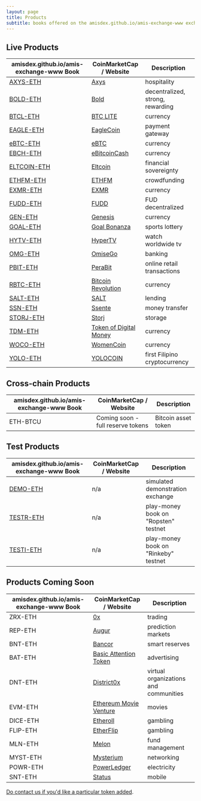 ```yaml
---
layout: page
title: Products
subtitle: books offered on the amisdex.github.io/amis-exchange-www exchange
---
```


## Live Products

|amisdex.github.io/amis-exchange-www Book|CoinMarketCap / Website|Description|
|------|----|----|
|[AXYS-ETH](http://amisdex.github.io/amis-exchange-www/exchange/?pairId=AXYS-ETH)|[Axys](https://www.axysblockchain.co/)|hospitality|
|[BOLD-ETH](http://amisdex.github.io/amis-exchange-www/exchange/?pairId=BOLD-ETH)|[Bold](http://www.boldtoken.io/)|decentralized, strong, rewarding|
|[BTCL-ETH](http://amisdex.github.io/amis-exchange-www/exchange/?pairId=BTCL-ETH)|[BTC LITE](http://btclite.org/)|currency|
|[EAGLE-ETH](http://amisdex.github.io/amis-exchange-www/exchange/?pairId=EAGLE-ETH)|[EagleCoin](https://eaglepay.io/)|payment gateway|
|[eBTC-ETH](http://amisdex.github.io/amis-exchange-www/exchange/?pairId=eBTC-ETH)|[eBTC](https://coinmarketcap.com/currencies/ebtcnew/)|currency|
|[EBCH-ETH](http://amisdex.github.io/amis-exchange-www/exchange/?pairId=EBCH-ETH)|[eBitcoinCash](https://coinmarketcap.com/currencies/ebitcoin-cash/)|currency|
|[ELTCOIN-ETH](http://amisdex.github.io/amis-exchange-www/exchange/?pairId=ELTCOIN-ETH)|[Eltcoin](https://coinmarketcap.com/currencies/eltcoin/)|financial sovereignty|
|[ETHFM-ETH](http://amisdex.github.io/amis-exchange-www/exchange/?pairId=ETHFM-ETH)|[ETHFM](https://ethereumfundme.com/)|crowdfunding|
|[EXMR-ETH](http://amisdex.github.io/amis-exchange-www/exchange/?pairId=EXMR-ETH)|[EXMR](https://exmr.io/)|currency|
|[FUDD-ETH](http://amisdex.github.io/amis-exchange-www/exchange/?pairId=FUDD-ETH)|[FUDD](https://dimoncoin.org/)|FUD decentralized|
|[GEN-ETH](http://amisdex.github.io/amis-exchange-www/exchange/?pairId=GEN-ETH)|[Genesis](http://genesiscoin.io/)|currency|
|[GOAL-ETH](http://amisdex.github.io/amis-exchange-www/exchange/?pairId=GOAL-ETH)|[Goal Bonanza](https://goalbonanza.com/ico/en/)|sports lottery|
|[HYTV-ETH](http://amisdex.github.io/amis-exchange-www/exchange/?pairId=HYTV-ETH)|[HyperTV](https://www.hypertvtoken.info/)|watch worldwide tv|
|[OMG-ETH](http://amisdex.github.io/amis-exchange-www/exchange/?pairId=OMG-ETH)|[OmiseGo](https://coinmarketcap.com/assets/omisego/)|banking|
|[PBIT-ETH](http://amisdex.github.io/amis-exchange-www/exchange/?pairId=PBIT-ETH)|[PeraBit](http://www.perabitcoin.com/)|online retail transactions|
|[RBTC-ETH](http://amisdex.github.io/amis-exchange-www/exchange/?pairId=RBTC-ETH)|[Bitcoin Revolution](https://www.bitcoinrevolution.site/)|currency|
|[SALT-ETH](http://amisdex.github.io/amis-exchange-www/exchange/?pairId=SALT-ETH)|[SALT](https://coinmarketcap.com/assets/salt/)|lending|
|[SSN-ETH](http://amisdex.github.io/amis-exchange-www/exchange/?pairId=SSN-ETH)|[Ssente](https://www.ssente.site/)|money transfer|
|[STORJ-ETH](http://amisdex.github.io/amis-exchange-www/exchange/?pairId=STORJ-ETH)|[Storj](https://coinmarketcap.com/assets/storj/)|storage|
|[TDM-ETH](http://amisdex.github.io/amis-exchange-www/exchange/?pairId=TDM-ETH)|[Token of Digital Money](http://tokenofdigitalmoney.com/)|currency|
|[WOCO-ETH](http://amisdex.github.io/amis-exchange-www/exchange/?pairId=WOCO-ETH)|[WomenCoin](http://womencoin.udo.tattoo/)|currency|
|[YOLO-ETH](http://amisdex.github.io/amis-exchange-www/exchange/?pairId=YOLO-ETH)|[YOLOCOIN](https://www.ethyolo.com/)|first Filipino cryptocurrency|

## Cross-chain Products

|amisdex.github.io/amis-exchange-www Book|CoinMarketCap / Website|Description|
|------|----|----|
|ETH-BTCU|Coming soon - full reserve tokens|Bitcoin asset token|

## Test Products

|amisdex.github.io/amis-exchange-www Book|CoinMarketCap / Website|Description|
|------|----|----|
|[DEMO-ETH](http://amisdex.github.io/amis-exchange-www/exchange/?pairId=DEMO-ETH&vu=1)|n/a|simulated demonstration exchange|
|[TESTR-ETH](http://amisdex.github.io/amis-exchange-www/exchange/?pairId=TESTR-ETH&vu=1)|n/a|play-money book on "Ropsten" testnet|
|[TESTI-ETH](http://amisdex.github.io/amis-exchange-www/exchange/?pairId=TESTI-ETH&vu=1)|n/a|play-money book on "Rinkeby" testnet|

## Products Coming Soon

|amisdex.github.io/amis-exchange-www Book|CoinMarketCap / Website|Description|
|------|----|----|
|ZRX-ETH|[0x](https://coinmarketcap.com/assets/0x/)|trading|
|REP-ETH|[Augur](https://coinmarketcap.com/assets/augur/)|prediction markets|
|BNT-ETH|[Bancor](https://coinmarketcap.com/assets/bancor/)|smart reserves|
|BAT-ETH|[Basic Attention Token](https://coinmarketcap.com/assets/basic-attention-token/)|advertising|
|DNT-ETH|[District0x](https://coinmarketcap.com/assets/district0x/)|virtual organizations and communities|
|EVM-ETH|[Ethereum Movie Venture](https://coinmarketcap.com/assets/ethereum-movie-venture/)|movies|
|DICE-ETH|[Etheroll](https://coinmarketcap.com/assets/etheroll/)|gambling|
|FLIP-ETH|[EtherFlip](http://www.etherflip.co/)|gambling|
|MLN-ETH|[Melon](https://coinmarketcap.com/assets/melon/)|fund management|
|MYST-ETH|[Mysterium](https://coinmarketcap.com/assets/mysterium/)|networking|
|POWR-ETH|[PowerLedger](https://coinmarketcap.com/currencies/power-ledger/)|electricity|
|SNT-ETH|[Status](https://coinmarketcap.com/assets/status/)|mobile|

[Do contact us if you'd like a particular token added](https://github.com/AmisDEX/amis-exchange-www/issues).
